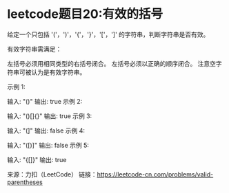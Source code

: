 # leetcode题目20:有效的括号

给定一个只包括 '('，')'，'{'，'}'，'['，']' 的字符串，判断字符串是否有效。

有效字符串需满足：

左括号必须用相同类型的右括号闭合。
左括号必须以正确的顺序闭合。
注意空字符串可被认为是有效字符串。

示例 1:

  输入: "()"
  输出: true
示例 2:

  输入: "()[]{}"
  输出: true
示例 3:

  输入: "(]"
  输出: false
示例 4:

  输入: "([)]"
  输出: false
示例 5:

  输入: "{[]}"
  输出: true

来源：力扣（LeetCode）
链接：https://leetcode-cn.com/problems/valid-parentheses
